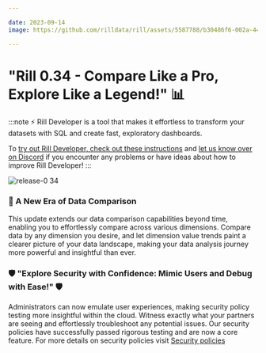 ```yaml
---

date: 2023-09-14
image: https://github.com/rilldata/rill/assets/5587788/b30486f6-002a-445d-8a1b-955b6ec0066d

---
```


# "Rill 0.34 - Compare Like a Pro, Explore Like a Legend!" 📊

:::note
⚡ Rill Developer is a tool that makes it effortless to transform your datasets with SQL and create fast, exploratory dashboards.

To [try out Rill Developer, check out these instructions](../../install) and [let us know over on Discord](https://bit.ly/3bbcSl9) if you encounter any problems or have ideas about how to improve Rill Developer!
:::

![release-0 34](https://cdn.rilldata.com/docs/release-notes/release-0.34-gif)

### 🌈 A New Era of Data Comparison 

This update extends our data comparison capabilities beyond time, enabling you to effortlessly compare across various dimensions.
Compare data by any dimension you desire, and let dimension value trends paint a clearer picture of your data landscape,
making your data analysis journey more powerful and insightful than ever.

### 🛡️ "Explore Security with Confidence: Mimic Users and Debug with Ease!" 🛡️
Administrators can now emulate user experiences, making security policy testing more insightful within the cloud.
Witness exactly what your partners are seeing and effortlessly troubleshoot any potential issues.
Our security policies have successfully passed rigorous testing and are now a core feature.
For more details on security policies visit [Security policies](../../develop/security)
